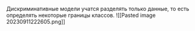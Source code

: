 Дискриминативные модели учатся разделять только данные, то есть определять некоторые границы классов.
![[Pasted image 20230911222605.png]]